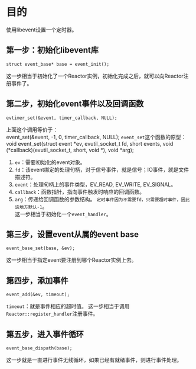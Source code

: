 # 目的
使用libevent设置一个定时器。

## 第一步：初始化libevent库
	struct event_base* base = event_init();
这一步相当于初始化了一个Reactor实例，初始化完成之后，就可以向Reactor注册事件了。

## 第二步，初始化event事件以及回调函数
	evtimer_set(&event, timer_callback, NULL);
上面这个调用等价于：<br>
	event_set(&event, -1, 0, timer_callback, NULL);
`event_set`这个函数的原型：<br>
	void event_set(struct event *ev, 
			evutil_socket_t fd, 
			short events, 
			void (*callback)(evutil_socket_t, short, void *), 
			void *arg);
1. `ev`：需要初始化的event对象。
2. `fd`：该event绑定的处理句柄，对于信号事件，就是信号；IO事件，就是文件描述符。
3. `event`：处理句柄上的事件类型，EV\_READ, EV\_WRITE, EV\_SIGNAL。
4. `callback`：函数指针，指向事件触发时响应的回调函数。
5. `arg`：传递给回调函数的参数结构。
`定时事件因为不需要fd，只需要超时事件，因此这地方默认-1`。<br>
这一步相当于初始化一个`event_handler`。

## 第三步，设置event从属的event base
	event_base_set(base, &ev);
这一步相当于指定event要注册到哪个Reactor实例上去。

## 第四步，添加事件
	event_add(&ev, timeout);
`timeout`：就是事件相应的超时值。
这一步相当于调用`Reactor::register_handler`注册事件。

## 第五步，进入事件循环
	event_base_dispath(base);
这一步就是一直进行事件无线循环，如果已经有就绪事件，则进行事件处理。

